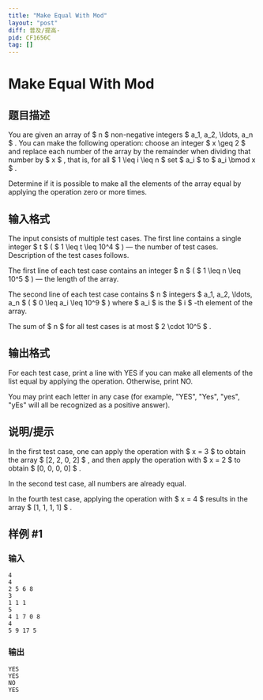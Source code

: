 ```yaml
---
title: "Make Equal With Mod"
layout: "post"
diff: 普及/提高-
pid: CF1656C
tag: []
---
```


# Make Equal With Mod

## 题目描述

You are given an array of $ n $ non-negative integers $ a_1, a_2, \ldots, a_n $ . You can make the following operation: choose an integer $ x \geq 2 $ and replace each number of the array by the remainder when dividing that number by $ x $ , that is, for all $ 1 \leq i \leq n $ set $ a_i $ to $ a_i \bmod x $ .

Determine if it is possible to make all the elements of the array equal by applying the operation zero or more times.

## 输入格式

The input consists of multiple test cases. The first line contains a single integer $ t $ ( $ 1 \leq t \leq 10^4 $ ) — the number of test cases. Description of the test cases follows.

The first line of each test case contains an integer $ n $ ( $ 1 \leq n \leq 10^5 $ ) — the length of the array.

The second line of each test case contains $ n $ integers $ a_1, a_2, \ldots, a_n $ ( $ 0 \leq a_i \leq 10^9 $ ) where $ a_i $ is the $ i $ -th element of the array.

The sum of $ n $ for all test cases is at most $ 2 \cdot 10^5 $ .

## 输出格式

For each test case, print a line with YES if you can make all elements of the list equal by applying the operation. Otherwise, print NO.

You may print each letter in any case (for example, "YES", "Yes", "yes", "yEs" will all be recognized as a positive answer).

## 说明/提示

In the first test case, one can apply the operation with $ x = 3 $ to obtain the array $ [2, 2, 0, 2] $ , and then apply the operation with $ x = 2 $ to obtain $ [0, 0, 0, 0] $ .

In the second test case, all numbers are already equal.

In the fourth test case, applying the operation with $ x = 4 $ results in the array $ [1, 1, 1, 1] $ .

## 样例 #1

### 输入

```
4
4
2 5 6 8
3
1 1 1
5
4 1 7 0 8
4
5 9 17 5
```

### 输出

```
YES
YES
NO
YES
```

